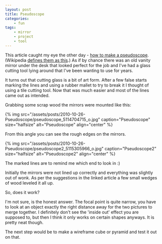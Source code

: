 ```yaml
---
layout: post
title: Pseudoscope
categories:
    - fun
tags:
    - mirror
    - project
    - tool
---
```


This article caught my eye the other day - [how to make a pseudoscope](http://pseudoscope.blogspot.com/). (Wikipedia [defines them as this](http://en.wikipedia.org/wiki/Pseudoscope).) As if by chance there was an old vanity mirror under the desk that looked perfect for the job and I've had a glass cutting tool lying around that I've been wanting to use for years.

It turns out that cutting glass is a bit of art form. After a few false starts marking the lines and using a rubber mallet to try to break it I thought of using a tile cutting tool. Now that was much easier and most of the lines came out as intended.

Grabbing some scrap wood the mirrors were mounted like this:

{% img src="/assets/posts/2010-10-26-Pseudoscope/pseudoscope_5114704715_o.jpg" caption="Pseudoscope" size="halfsize" alt="Pseudoscope" align="center" %}

From this angle you can see the rough edges on the mirrors.

{% img src="/assets/posts/2010-10-26-Pseudoscope/pseudoscope2_5115305966_o.jpg" caption="Pseudoscope2" size="halfsize" alt="Pseudoscope2" align="center" %}

The marked lines are to remind me which end to look in :)

Initially the mirrors were not lined up correctly and everything was slightly out of wonk. As per the suggestions in the linked article a few small wedges of wood leveled it all up.

So, does it work?

I'm not sure, is the honest answer. The focal point is quite narrow, you have to look at an object exactly the right distance away for the two pictures to merge together. I definitely don't see the 'inside out' effect you are supposed to, but then I think it only works on certain shapes anyways. It is pretty neat though.

The next step would be to make a wireframe cube or pyramid and test it out on that.